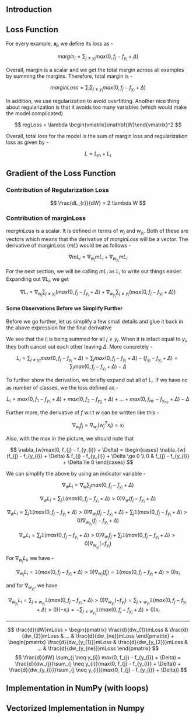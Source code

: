 

## Introduction

## Loss Function

For every example, $\mathbf{x_{i}}$, we define its loss as -

$$
margin_{i} = \sum_{j \neq y_{i}} max(0, f_{j} - f_{y_{i}} + \Delta)
$$

Overall, margin is a scalar and we get the total margin across all examples by summing the margins. Therefore, total margin is -

$$
marginLoss = \sum_{i} \sum_{j \neq y_{i}} max(0, f_{j} - f_{y_{i}} + \Delta)
$$

In addition, we use regularization to avoid overfitting. Another nice thing about regularization is that it avoids too many variables (which would make the model complicated)

$$
regLoss = \lambda \begin{vmatrix}\mathbf{W}\end{vmatrix}^2
$$

Overall, total loss for the model is the sum of margin loss and regularization loss as given by -

$$
L = L_{m} + L_{r}
$$

## Gradient of the Loss Function

### Contribution of Regularization Loss

$$
\frac{dL_{r}}{dW} = 2 \lambda W
$$

### Contribution of marginLoss

$marginLoss$ is a scalar. It is defined in terms of $w_{j}$ and $w_{y_{i}}$. Both of these are vectors which means that the derivative of $marginLoss$ will be a vector. The derivative of marginLoss ($mL$) would be as follows -

$$
\nabla mL_{i} = \nabla_{w_{j}} mL_{i} + \nabla_{w_{y_{i}}} mL_{i}
$$

For the next section, we will be calling $mL_{i}$ as $L_{i}$ to write out things easier. Expanding out $\nabla L_{i}$, we get

$$
\nabla L_{i} = \nabla_{w_{j}}\sum_{j \neq y_{i}}(max(0, f_{j} - f_{y_{i}} + \Delta) + \nabla_{w_{y_{i}}}\sum_{j \neq y_{i}}(max(0, f_{j} - f_{y_{i}} + \Delta))
$$

#### Some Observations Before we Simplify Further

Before we go further, let us simplify a few small details and glue it back in the above expression for the final derivative

We see that the $l_{i}$ is being summed for all $j \neq y_{i}$. When it is infact equal to $y_{i}$, they both cancel out each other leaving $\Delta$. More concretely -

$$
L_{i} = \sum_{j \neq y_{i}} max(0, f_{j} - f_{y_{i}} + \Delta) = \sum_{j} max(0, f_{j} - f_{y_{i}} + \Delta) - (f_{y_{i}} - f_{y_{i}} + \Delta) = \sum_{j} max(0, f_{j} - f_{y_{i}} + \Delta) - \Delta
$$

To further show the derivation, we briefly expand out all of $L_{i}$. If we have $nc$ as number of classes, we the loss defined as -

$$
L_{i} = max(0, f_{1} - f_{y_{1}} + \Delta) + max(0, f_{2} - f_{y_{2}} + \Delta) + ... + max(0, f_{nc} - f_{y_{nc}} + \Delta) - \Delta
$$

Further more, the derivative of $f$ w.r.t $w$ can be written like this -

$$
\nabla_{w_{j}}f_{j} = \nabla_{w_{j}}(w_{j}^Tx_{i}) = x_{i}
$$

Also, with the max in the picture, we should note that

$$
\nabla_{w}max(0, f_{j} - f_{y_{i}} + \Delta) = \begin{cases}
\nabla_{w}(f_{j} - f_{y_{i}} + \Delta) & f_{j} - f_{y_{i}} + \Delta \ge 0 \\
0 & f_{j} - f_{y_{i}} + \Delta \le 0
\end{cases}
$$

We can simplify the above by using an indicator variable -

$$
\nabla_{w} L_{i} = \nabla_{w}\sum_{j}max(0, f_{j} - f_{y_{i}} + \Delta)
$$

$$
\nabla_{w} L_{i} = \sum_{j}\mathbb{1}(max(0, f_{j} - f_{y_{i}} + \Delta) > 0) \nabla_{w}(f_{j} - f_{y_{i}} + \Delta)
$$

$$
\nabla_{w} L_{i} = \sum_{j}\mathbb{1}(max(0, f_{j} - f_{y_{i}} + \Delta) > 0) \nabla_{w_{j}}(f_{j} - f_{y_{i}} + \Delta) + \sum_{j}\mathbb{1}(max(0, f_{j} - f_{y_{i}} + \Delta) > 0) \nabla_{w_{y_{i}}}(f_{j} - f_{y_{i}} + \Delta)
$$

$$
\nabla_{w} L_{i} = \sum_{j}\mathbb{1}(max(0, f_{j} - f_{y_{i}} + \Delta) > 0) \nabla_{w_{j}}f_{j} + \sum_{j}\mathbb{1}(max(0, f_{j} - f_{y_{i}} + \Delta) > 0) \nabla_{w_{y_{i}}}(-f_{y_{i}})
$$

For $\nabla_{w_{j}} L_{i}$, we have -

$$
\nabla_{w_{j}} L_{i} = \mathbb{1}(max(0, f_{j} - f_{y_{i}} + \Delta) > 0)\nabla_{w_{j}}(f_{j}) = \mathbb{1}(max(0, f_{j} - f_{y_{i}} + \Delta) > 0) x_{i}
$$

and for $\nabla_{w_{y_{i}}}$, we have

$$
\nabla_{w_{y_{i}}} L_{i} = \sum_{j \neq w_{y_{i}}}\mathbb{1}(max(0, f_{j} - f_{y_{i}} + \Delta) > 0) \nabla_{w_{y_{i}}}(-f_{y_{i}}) = \sum_{j \neq w_{y_{i}}}\mathbb{1}(max(0, f_{j} - f_{y_{i}} + \Delta) > 0) (-x_{i}) = -\sum_{j \neq w_{y_{i}}}\mathbb{1}(max(0, f_{j} - f_{y_{i}} + \Delta) > 0)x_{i}
$$

------------------
$$
\frac{d}{dW}mLoss = \begin{pmatrix} \frac{d}{dw_{1}}mLoss & \frac{d}{dw_{2}}mLoss & ... & \frac{d}{dw_{ne}}mLoss \end{pmatrix} + \begin{pmatrix} \frac{d}{dw_{y_{1}}}mLoss & \frac{d}{dw_{y_{2}}}mLoss & ... & \frac{d}{dw_{y_{ne}}}mLoss \end{pmatrix}
$$
$$
\frac{d}{dW} \sum_{j \neq y_{i}} max(0, f_{j} - f_{y_{i}} + \Delta) = \frac{d}{dw_{j}}\sum_{j \neq y_{i}}(max(0, f_{j} - f_{y_{i}} + \Delta)) + \frac{d}{dw_{y_{i}}}\sum_{j \neq y_{i}}(max(0, f_{j} - f_{y_{i}} + \Delta))
$$



## Implementation in NumPy (with loops)

## Vectorized Implementation in Numpy
